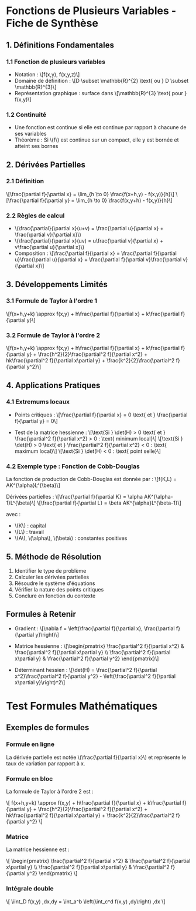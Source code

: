 # Fonctions de Plusieurs Variables - Fiche de Synthèse

## 1. Définitions Fondamentales

### 1.1 Fonction de plusieurs variables
- Notation :
  \\[f(x,y), f(x,y,z)\\]
- Domaine de définition :
  \\[D \\subset \\mathbb{R}^{2} \\text{ ou } D \\subset \\mathbb{R}^{3}\\]
- Représentation graphique : surface dans
  \\[\\mathbb{R}^{3} \\text{ pour } f(x,y)\\]

### 1.2 Continuité
- Une fonction est continue si elle est continue par rapport à chacune de ses variables
- Théorème : Si \\(f\\) est continue sur un compact, elle y est bornée et atteint ses bornes

## 2. Dérivées Partielles

### 2.1 Définition
\\[\\frac{\\partial f}{\\partial x} = \\lim_{h \\to 0} \\frac{f(x+h,y) - f(x,y)}{h}\\]
\\[\\frac{\\partial f}{\\partial y} = \\lim_{h \\to 0} \\frac{f(x,y+h) - f(x,y)}{h}\\]

### 2.2 Règles de calcul
- \\(\\frac{\\partial}{\\partial x}(u+v) = \\frac{\\partial u}{\\partial x} + \\frac{\\partial v}{\\partial x}\\)
- \\(\\frac{\\partial}{\\partial x}(uv) = u\\frac{\\partial v}{\\partial x} + v\\frac{\\partial u}{\\partial x}\\)
- Composition :
  \\[\\frac{\\partial f}{\\partial x} = \\frac{\\partial f}{\\partial u}\\frac{\\partial u}{\\partial x} + \\frac{\\partial f}{\\partial v}\\frac{\\partial v}{\\partial x}\\]

## 3. Développements Limités

### 3.1 Formule de Taylor à l'ordre 1
\\[f(x+h,y+k) \\approx f(x,y) + h\\frac{\\partial f}{\\partial x} + k\\frac{\\partial f}{\\partial y}\\]

### 3.2 Formule de Taylor à l'ordre 2
\\[f(x+h,y+k) \\approx f(x,y) + h\\frac{\\partial f}{\\partial x} + k\\frac{\\partial f}{\\partial y} + \\frac{h^2}{2}\\frac{\\partial^2 f}{\\partial x^2} + hk\\frac{\\partial^2 f}{\\partial x\\partial y} + \\frac{k^2}{2}\\frac{\\partial^2 f}{\\partial y^2}\\]

## 4. Applications Pratiques

### 4.1 Extremums locaux

- Points critiques :
  \\[\\frac{\\partial f}{\\partial x} = 0 \\text{ et } \\frac{\\partial f}{\\partial y} = 0\\]

- Test de la matrice hessienne :
  \\[\\text{Si } \\det(H) > 0 \\text{ et } \\frac{\\partial^2 f}{\\partial x^2} > 0 : \\text{ minimum local}\\]
  \\[\\text{Si } \\det(H) > 0 \\text{ et } \\frac{\\partial^2 f}{\\partial x^2} < 0 : \\text{ maximum local}\\]
  \\[\\text{Si } \\det(H) < 0 : \\text{ point selle}\\]

### 4.2 Exemple type : Fonction de Cobb-Douglas

La fonction de production de Cobb-Douglas est donnée par :
\\[f(K,L) = AK^{\\alpha}L^{\\beta}\\]

Dérivées partielles :
\\[\\frac{\\partial f}{\\partial K} = \\alpha AK^{\\alpha-1}L^{\\beta}\\]
\\[\\frac{\\partial f}{\\partial L} = \\beta AK^{\\alpha}L^{\\beta-1}\\]

avec :
- \\(K\\) : capital
- \\(L\\) : travail
- \\(A\\), \\(\\alpha\\), \\(\\beta\\) : constantes positives

## 5. Méthode de Résolution

1. Identifier le type de problème
2. Calculer les dérivées partielles
3. Résoudre le système d'équations
4. Vérifier la nature des points critiques
5. Conclure en fonction du contexte

## Formules à Retenir

- Gradient :
  \\[\\nabla f = \\left(\\frac{\\partial f}{\\partial x}, \\frac{\\partial f}{\\partial y}\\right)\\]

- Matrice hessienne :
  \\[\\begin{pmatrix}
  \\frac{\\partial^2 f}{\\partial x^2} & \\frac{\\partial^2 f}{\\partial x\\partial y} \\\\
  \\frac{\\partial^2 f}{\\partial x\\partial y} & \\frac{\\partial^2 f}{\\partial y^2}
  \\end{pmatrix}\\]

- Déterminant hessien :
  \\[\\det(H) = \\frac{\\partial^2 f}{\\partial x^2}\\frac{\\partial^2 f}{\\partial y^2} - \\left(\\frac{\\partial^2 f}{\\partial x\\partial y}\\right)^2\\]

# Test Formules Mathématiques

## Exemples de formules

### Formule en ligne
La dérivée partielle est notée \\(\\frac{\\partial f}{\\partial x}\\) et représente le taux de variation par rapport à x.

### Formule en bloc
La formule de Taylor à l'ordre 2 est :

\\[
f(x+h,y+k) \\approx f(x,y) + h\\frac{\\partial f}{\\partial x} + k\\frac{\\partial f}{\\partial y} + \\frac{h^2}{2}\\frac{\\partial^2 f}{\\partial x^2} + hk\\frac{\\partial^2 f}{\\partial x\\partial y} + \\frac{k^2}{2}\\frac{\\partial^2 f}{\\partial y^2}
\\]

### Matrice
La matrice hessienne est :

\\[
\\begin{pmatrix}
\\frac{\\partial^2 f}{\\partial x^2} & \\frac{\\partial^2 f}{\\partial x\\partial y} \\\\
\\frac{\\partial^2 f}{\\partial x\\partial y} & \\frac{\\partial^2 f}{\\partial y^2}
\\end{pmatrix}
\\]

### Intégrale double
\\[
\\iint_D f(x,y) \,dx\,dy = \\int_a^b \\left(\\int_c^d f(x,y) \,dy\\right) \,dx
\\] 
